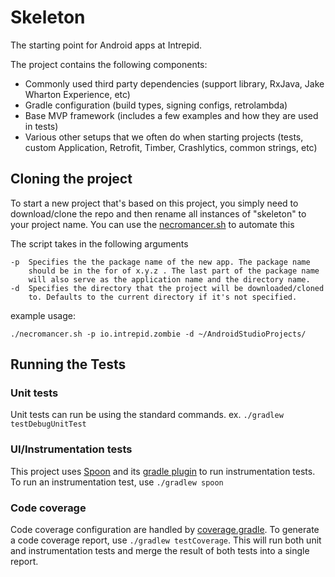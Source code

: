Skeleton
========

The starting point for Android apps at Intrepid.

The project contains the following components:

-   Commonly used third party dependencies (support library, RxJava, Jake Wharton Experience, etc)
-   Gradle configuration (build types, signing configs, retrolambda)
-   Base MVP framework (includes a few examples and how they are used in tests)
-   Various other setups that we often do when starting projects (tests, custom Application, Retrofit, Timber, Crashlytics, common strings, etc)

Cloning the project
-------------------
To start a new project that's based on this project, you simply need to
download/clone the repo and then rename all instances of "skeleton" to 
your project name. You can use the [necromancer.sh](./necromancer.sh) to automate this

The script takes in the following arguments
```
-p  Specifies the the package name of the new app. The package name 
    should be in the for of x.y.z . The last part of the package name 
    will also serve as the application name and the directory name.
-d  Specifies the directory that the project will be downloaded/cloned 
    to. Defaults to the current directory if it's not specified.
```

example usage:
```
./necromancer.sh -p io.intrepid.zombie -d ~/AndroidStudioProjects/
```

Running the Tests
-----------------

### Unit tests
Unit tests can run be using the standard commands. ex. `./gradlew testDebugUnitTest`

### UI/Instrumentation tests
This project uses [Spoon](https://github.com/square/spoon) and its [gradle plugin](https://github.com/stanfy/spoon-gradle-plugin) to run instrumentation tests. To run an instrumentation test, use `./gradlew spoon`

### Code coverage
Code coverage configuration are handled by [coverage.gradle](app/coverage.gradle). To generate a code coverage report, use `./gradlew testCoverage`. This will run both unit and instrumentation tests and merge the result of both tests into a single report.

